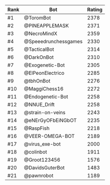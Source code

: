 Rank|Bot|Rating
---|---|---
#1|@ToromBot|2378
#2|@PINEAPPLEMASK|2371
#3|@NecroMindX|2359
#4|@Speeedrunchessgames|2330
#5|@TacticalBot|2314
#6|@DarkOnBot|2310
#7|@Exogenetic-Bot|2305
#8|@ElPeonElectrico|2285
#9|@tbhOnBot|2276
#10|@MaggiChess16|2272
#11|@Endogenetic-Bot|2258
#12|@NNUE_Drift|2258
#13|@strain-on-veins|2243
#14|@eNErGyOFbEiNGbOT|2235
#15|@RaspFish|2218
#16|@VEER-OMEGA-BOT|2189
#17|@virus_exe-bot|2000
#18|@colinbot|1911
#19|@Groot123456|1576
#20|@DavidsGuterBot|1483
#21|@pawnrobot|1189
